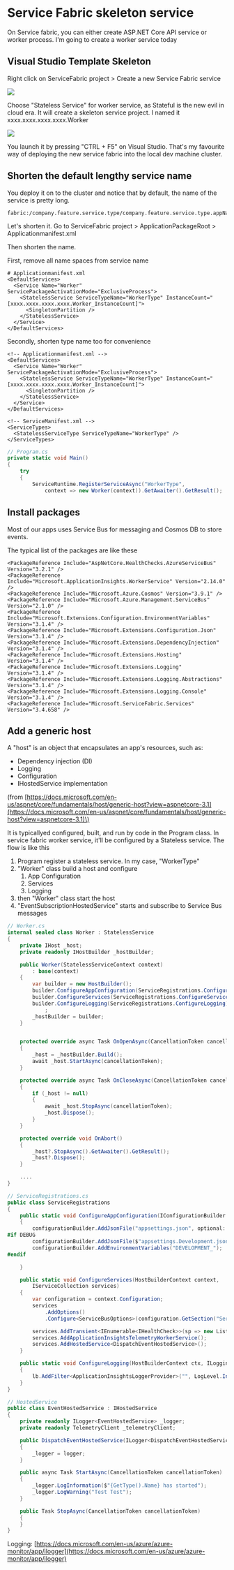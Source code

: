 # Service Fabric skeleton service

On Service fabric, you can either create ASP.NET Core API service or worker process. I'm going to create a worker service today

## Visual Studio Template Skeleton

Right click on ServiceFabric project &gt; Create a new Service Fabric service

![](../.gitbook/assets/image%20%286%29.png)

Choose "Stateless Service" for worker service, as Stateful is the new evil in cloud era. It will create a skeleton service project. I named it xxxx.xxxx.xxxx.xxxx.Worker

![](../.gitbook/assets/image%20%287%29.png)

You launch it by pressing "CTRL + F5" on Visual Studio. That's my favourite way of deploying the new service fabric into the local dev machine cluster.

## Shorten the default lengthy service name

You deploy it on to the cluster and notice that by default, the name of the service is pretty long. 

```text
fabric:/company.feature.service.type/company.feature.service.type.appName
```

Let's shorten it. Go to ServiceFabric project &gt; ApplicationPackageRoot &gt; Applicationmanifest.xml

Then shorten the name. 

First, remove all name spaces from service name

```markup
# Applicationmanifest.xml
<DefaultServices>
  <Service Name="Worker" ServicePackageActivationMode="ExclusiveProcess">
    <StatelessService ServiceTypeName="WorkerType" InstanceCount="[xxxx.xxxx.xxxx.xxxx.Worker_InstanceCount]">
      <SingletonPartition />
    </StatelessService>
  </Service>
</DefaultServices>
```

Secondly, shorten type name too for convenience

```markup
<!-- Applicationmanifest.xml -->
<DefaultServices>
  <Service Name="Worker" ServicePackageActivationMode="ExclusiveProcess">
    <StatelessService ServiceTypeName="WorkerType" InstanceCount="[xxxx.xxxx.xxxx.xxxx.Worker_InstanceCount]">
      <SingletonPartition />
    </StatelessService>
  </Service>
</DefaultServices>
```

```markup
<!-- ServiceManifest.xml -->
<ServiceTypes>
  <StatelessServiceType ServiceTypeName="WorkerType" />
</ServiceTypes>

```

```csharp
// Program.cs
private static void Main()
{
    try
    {
        ServiceRuntime.RegisterServiceAsync("WorkerType",
            context => new Worker(context)).GetAwaiter().GetResult();

```

## Install packages

Most of our apps uses Service Bus for messaging and Cosmos DB to store events.

The typical list of the packages are like these

```markup
<PackageReference Include="AspNetCore.HealthChecks.AzureServiceBus" Version="3.2.1" />
<PackageReference Include="Microsoft.ApplicationInsights.WorkerService" Version="2.14.0" />
<PackageReference Include="Microsoft.Azure.Cosmos" Version="3.9.1" />
<PackageReference Include="Microsoft.Azure.Management.ServiceBus" Version="2.1.0" />
<PackageReference Include="Microsoft.Extensions.Configuration.EnvironmentVariables" Version="3.1.4" />
<PackageReference Include="Microsoft.Extensions.Configuration.Json" Version="3.1.4" />
<PackageReference Include="Microsoft.Extensions.DependencyInjection" Version="3.1.4" />
<PackageReference Include="Microsoft.Extensions.Hosting" Version="3.1.4" />
<PackageReference Include="Microsoft.Extensions.Logging" Version="3.1.4" />
<PackageReference Include="Microsoft.Extensions.Logging.Abstractions" Version="3.1.4" />
<PackageReference Include="Microsoft.Extensions.Logging.Console" Version="3.1.4" />
<PackageReference Include="Microsoft.ServiceFabric.Services" Version="3.4.658" />

```

## Add a generic host

A "host" is an object that encapsulates an app's resources, such as:

* Dependency injection \(DI\)
* Logging
* Configuration
* IHostedService implementation

\(from [https://docs.microsoft.com/en-us/aspnet/core/fundamentals/host/generic-host?view=aspnetcore-3.1](https://docs.microsoft.com/en-us/aspnet/core/fundamentals/host/generic-host?view=aspnetcore-3.1)\)

It is typicallyed configured, built, and run by code in the Program class. In service fabric worker service, it'll be configured by a Stateless service. The flow is like this

1. Program register a stateless service. In my case, "WorkerType"
2. "Worker" class build a host and configure 
   1. App Configuration
   2. Services
   3. Logging
3. then "Worker" class start the host
4. "EventSubscriptionHostedService" starts and subscribe to Service Bus messages

```csharp
// Worker.cs
internal sealed class Worker : StatelessService
{
    private IHost _host;
    private readonly IHostBuilder _hostBuilder;

    public Worker(StatelessServiceContext context)
        : base(context)
    {
        var builder = new HostBuilder();
        builder.ConfigureAppConfiguration(ServiceRegistrations.ConfigureAppConfiguration);
        builder.ConfigureServices(ServiceRegistrations.ConfigureServices);
        builder.ConfigureLogging(ServiceRegistrations.ConfigureLogging)
            ;
        _hostBuilder = builder;
    }


    protected override async Task OnOpenAsync(CancellationToken cancellationToken)
    {
        _host = _hostBuilder.Build();
        await _host.StartAsync(cancellationToken);
    }

    protected override async Task OnCloseAsync(CancellationToken cancellationToken)
    {
        if (_host != null)
        {
            await _host.StopAsync(cancellationToken);
            _host.Dispose();
        }
    }

    protected override void OnAbort()
    {
        _host?.StopAsync().GetAwaiter().GetResult();
        _host?.Dispose();
    }

    ....
}
```

```csharp
// ServiceRegistrations.cs
public class ServiceRegistrations
{
    public static void ConfigureAppConfiguration(IConfigurationBuilder configurationBuilder)
    {
        configurationBuilder.AddJsonFile("appsettings.json", optional: false, reloadOnChange: true);
#if DEBUG
        configurationBuilder.AddJsonFile($"appsettings.Development.json", true);
        configurationBuilder.AddEnvironmentVariables("DEVELOPMENT_");
#endif

    }

    public static void ConfigureServices(HostBuilderContext context,
        IServiceCollection services)
    {
        var configuration = context.Configuration;
        services
            .AddOptions()
            .Configure<ServiceBusOptions>(configuration.GetSection("ServiceBus"));

        services.AddTransient<IEnumerable<IHealthCheck>>(sp => new List<IHealthCheck>());
        services.AddApplicationInsightsTelemetryWorkerService();
        services.AddHostedService<DispatchEventHostedService>();
    }

    public static void ConfigureLogging(HostBuilderContext ctx, ILoggingBuilder lb)
    {
        lb.AddFilter<ApplicationInsightsLoggerProvider>("", LogLevel.Information);
    }
}
```

```csharp
// HostedService
public class EventHostedService : IHostedService
{
    private readonly ILogger<EventHostedService> _logger;
    private readonly TelemetryClient _telemetryClient;

    public DispatchEventHostedService(ILogger<DispatchEventHostedService> logger)
    {
        _logger = logger;
    }

    public async Task StartAsync(CancellationToken cancellationToken)
    {
        _logger.LogInformation($"{GetType().Name} has started");
        _logger.LogWarning("Test Test");
    }

    public Task StopAsync(CancellationToken cancellationToken)
    {
    }
}

```



Logging: [https://docs.microsoft.com/en-us/azure/azure-monitor/app/ilogger](https://docs.microsoft.com/en-us/azure/azure-monitor/app/ilogger)

